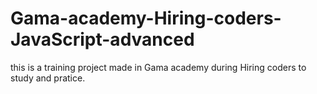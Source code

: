 ﻿# Gama-academy-Hiring-coders-JavaScript-advanced
 
 this is a training project made in Gama academy during Hiring coders to study and pratice.
